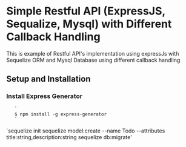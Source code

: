 # Simple Restful API (ExpressJS, Sequalize, Mysql) with Different Callback Handling
This is example of Restful API's implementation using expressJs with Sequelize ORM and Mysql Database using different callback handling 


## Setup and Installation
   
   ### Install Express Generator
       `
       $ npm install -g express-generator
       `
   `sequelize init
    sequelize model:create --name Todo --attributes title:string,description:string
    sequelize db:migrate'
